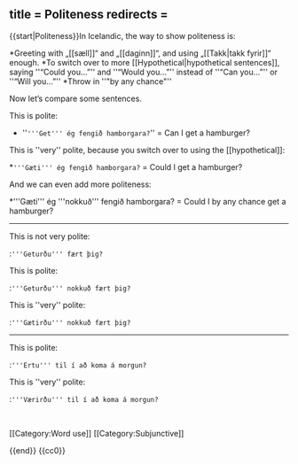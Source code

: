 title = Politeness
redirects =
---

{{start|Politeness}}In Icelandic, the way to show politeness is:

*Greeting with „[[sæll]]“ and „[[daginn]]“, and using „[[Takk|takk fyrir]]“ enough.
*To switch over to more [[Hypothetical|hypothetical sentences]], saying ''“Could you…”'' and ''“Would you…”'' instead of ''“Can you…”'' or ''“Will you…”''
*Throw in ''"by any chance"''

Now let’s compare some sentences.

This is polite:

* ''`'''Get''' ég fengið hamborgara?`'' = Can I get a hamburger?

This is ''very'' polite, because you switch over to using the [[hypothetical]]:

*`'''Gæti''' ég fengið hamborgara?` = Could I get a hamburger?

And we can even add more politeness:

*'''Gæti''' ég '''nokkuð''' fengið hamborgara? = Could I by any chance get a hamburger?

-----

This is not very polite:

:`'''Geturðu''' fært þig?`

This is polite:

:`'''Geturðu''' nokkuð fært þig?`

This is ''very'' polite:

:`'''Gætirðu''' nokkuð fært þig?`

-----

This is polite:

:`'''Ertu''' til í að koma á morgun?`

This is ''very'' polite:

:`'''Værirðu''' til í að koma á morgun?`

<br />

[[Category:Word use]]
[[Category:Subjunctive]]

{{end}}
<noinclude>{{cc0}}</noinclude>